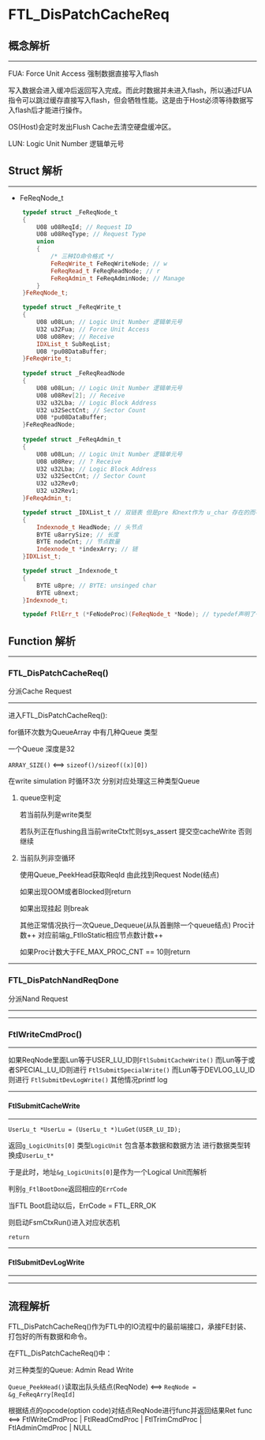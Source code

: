 # FTL_DisPatchCacheReq

## 概念解析

---

FUA: Force Unit Access
    强制数据直接写入flash

写入数据会进入缓冲后返回写入完成。而此时数据并未进入flash，所以通过FUA指令可以跳过缓存直接写入flash，但会牺牲性能。这是由于Host必须等待数据写入flash后才能进行操作。

OS(Host)会定时发出Flush Cache去清空硬盘缓冲区。

LUN: Logic Unit Number
    逻辑单元号

## Struct 解析

---

* FeReqNode_t

```cpp
    typedef struct _FeReqNode_t
    {
        U08 u08ReqId; // Request ID
        U08 u08ReqType; // Request Type
        union
        {
            /* 三种IO命令格式 */
            FeReqWrite_t FeReqWriteNode; // w
            FeReqRead_t FeReqReadNode; // r
            FeReqAdmin_t FeReqAdminNode; // Manage
        }
    }FeReqNode_t;

    typedef struct _FeReqWrite_t
    {
        U08 u08Lun; // Logic Unit Number 逻辑单元号
        U32 u32Fua; // Force Unit Access
        U08 u08Rev; // Receive
        IDXList_t SubReqList;
        U08 *pu08DataBuffer;
    }FeReqWrite_t;
    
    typedef struct _FeReqReadNode
    {
        U08 u08Lun; // Logic Unit Number 逻辑单元号
        U08 u08Rev[2]; // Receive
        U32 u32Lba; // Logic Block Address
        U32 u32SectCnt; // Sector Count
        U08 *pu08DataBuffer;
    }FeReqReadNode;
    
    typedef struct _FeReqAdmin_t
    {
        U08 u08Lun; // Logic Unit Number 逻辑单元号
        U08 u08Rev; // ? Receive
        U32 u32Lba; // Logic Block Address
        U32 u32SectCnt; // Sector Count
        U32 u32Rev0;
        U32 u32Rev1;
    }FeReqAdmin_t;

    typedef struct _IDXList_t // 双链表 但是pre 和next作为 u_char 存在的而不是指针
    {
        Indexnode_t HeadNode; // 头节点
        BYTE u8arrySize; // 长度
        BYTE nodeCnt; // 节点数量
        Indexnode_t *indexArry; // 链
    }IDXList_t;

    typedef struct _Indexnode_t
    {
        BYTE u8pre; // BYTE: unsinged char
        BYTE u8next;
    }Indexnode_t;

    typedef FtlErr_t (*FeNodeProc)(FeReqNode_t *Node); // typedef声明了一种返回值是FtlErr_t 类型、函数参数是FeReqNode_t* 类型的函数指针类型 FeNodeProc


```

## Function 解析

---

### FTL_DisPatchCacheReq()

分派Cache Request

---

进入FTL_DisPatchCacheReq():

for循环次数为QueueArray 中有几种Queue 类型

一个Queue 深度是32

`ARRAY_SIZE()` <==> `sizeof()/sizeof((x)[0])`

在write simulation 时循环3次
分别对应处理这三种类型Queue

1. queue空判定

   若当前队列是write类型

   若队列正在flushing且当前writeCtx忙则sys_assert 提交空cacheWrite 否则继续

2. 当前队列非空循环

   使用Queue_PeekHead获取ReqId 由此找到Request Node(结点)

   如果出现OOM或者Blocked则return

   如果出现挂起 则break

   其他正常情况执行一次Queue_Dequeue(从队首删除一个queue结点)
   Proc计数++
   对应前端g_FtlIoStatic相应节点数计数++

   如果Proc计数大于FE_MAX_PROC_CNT == 10则return

---

### FTL_DisPatchNandReqDone

分派Nand Request

---

---

### FtlWriteCmdProc()

---

如果ReqNode里面Lun等于USER_LU_ID则`FtlSubmitCacheWrite()`
而Lun等于或者SPECIAL_LU_ID则进行 `FtlSubmitSpecialWrite()`
而Lun等于DEVLOG_LU_ID则进行 `FtlSubmitDevLogWrite()`
其他情况printf log

---

#### FtlSubmitCacheWrite

---

`UserLu_t *UserLu = (UserLu_t *)LuGet(USER_LU_ID);`

返回`g_LogicUnits[0]`
类型`LogicUnit`
包含基本数据和数据方法
进行数据类型转换成`UserLu_t*`

于是此时，地址`&g_LogicUnits[0]`是作为一个Logical Unit而解析

判别`g_FtlBootDone`返回相应的`ErrCode`

当FTL Boot启动以后，ErrCode = FTL_ERR_OK

则启动FsmCtxRun()进入对应状态机

`return`

---

#### FtlSubmitDevLogWrite

---

---

## 流程解析

FTL_DisPatchCacheReq()作为FTL中的IO流程中的最前端接口，承接FE封装、打包好的所有数据和命令。

在FTL_DisPatchCacheReq()中：

对三种类型的Queue: Admin Read Write

`Queue_PeekHead()`读取出队头结点(ReqNode) <==> `ReqNode = &g_FeReqArry[ReqId]`

根据结点的opcode(option code)对结点ReqNode进行func并返回结果Ret
func <==> FtlWriteCmdProc | FtlReadCmdProc | FtlTrimCmdProc | FtlAdminCmdProc | NULL
